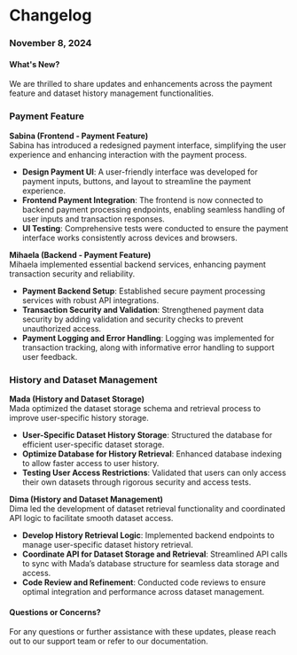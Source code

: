 # Changelog

### November 8, 2024

#### What's New?
We are thrilled to share updates and enhancements across the payment feature and dataset history management functionalities.

### Payment Feature

**Sabina (Frontend - Payment Feature)**  
Sabina has introduced a redesigned payment interface, simplifying the user experience and enhancing interaction with the payment process.

- **Design Payment UI**: A user-friendly interface was developed for payment inputs, buttons, and layout to streamline the payment experience.
- **Frontend Payment Integration**: The frontend is now connected to backend payment processing endpoints, enabling seamless handling of user inputs and transaction responses.
- **UI Testing**: Comprehensive tests were conducted to ensure the payment interface works consistently across devices and browsers.

**Mihaela (Backend - Payment Feature)**  
Mihaela implemented essential backend services, enhancing payment transaction security and reliability.

- **Payment Backend Setup**: Established secure payment processing services with robust API integrations.
- **Transaction Security and Validation**: Strengthened payment data security by adding validation and security checks to prevent unauthorized access.
- **Payment Logging and Error Handling**: Logging was implemented for transaction tracking, along with informative error handling to support user feedback.

### History and Dataset Management

**Mada (History and Dataset Storage)**  
Mada optimized the dataset storage schema and retrieval process to improve user-specific history storage.

- **User-Specific Dataset History Storage**: Structured the database for efficient user-specific dataset storage.
- **Optimize Database for History Retrieval**: Enhanced database indexing to allow faster access to user history.
- **Testing User Access Restrictions**: Validated that users can only access their own datasets through rigorous security and access tests.

**Dima (History and Dataset Management)**  
Dima led the development of dataset retrieval functionality and coordinated API logic to facilitate smooth dataset access.

- **Develop History Retrieval Logic**: Implemented backend endpoints to manage user-specific dataset history retrieval.
- **Coordinate API for Dataset Storage and Retrieval**: Streamlined API calls to sync with Mada’s database structure for seamless data storage and access.
- **Code Review and Refinement**: Conducted code reviews to ensure optimal integration and performance across dataset management.

#### Questions or Concerns?
For any questions or further assistance with these updates, please reach out to our support team or refer to our documentation.
